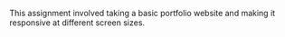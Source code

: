 This assignment involved taking a basic portfolio website and making it responsive at different screen sizes.  
